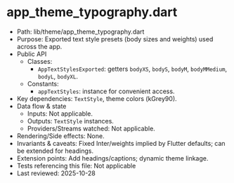 # app_theme_typography.dart

- Path: lib/theme/app_theme_typography.dart
- Purpose: Exported text style presets (body sizes and weights) used across the app.
- Public API
  - Classes:
    - `AppTextStylesExported`: getters `bodyXS`, `bodyS`, `bodyM`, `bodyMMedium`, `bodyL`, `bodyXL`.
  - Constants:
    - `appTextStyles`: instance for convenient access.
- Key dependencies: `TextStyle`, theme colors (kGrey90).
- Data flow & state
  - Inputs: Not applicable.
  - Outputs: `TextStyle` instances.
  - Providers/Streams watched: Not applicable.
- Rendering/Side effects: None.
- Invariants & caveats: Fixed Inter/weights implied by Flutter defaults; can be extended for headings.
- Extension points: Add headings/captions; dynamic theme linkage.
- Tests referencing this file: Not applicable
- Last reviewed: 2025-10-28
